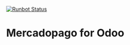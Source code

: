 [![Runbot Status](http://runbot.adhoc.com.ar/runbot/badge/flat/56/13.0.svg)](http://runbot.adhoc.com.ar/runbot/repo/github-com-ingadhoc-enterprise-extensions-56)

# Mercadopago for Odoo
